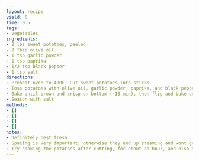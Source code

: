 ```yaml
---
layout: recipe
yield: 6
time: 0.5
tags:
- vegetables
ingredients:
- 2 lbs sweet potatoes, peeled
- 2 Tbsp olive oil
- 1 tsp garlic powder
- 1 tsp paprika
- 1/2 tsp black pepper
- 1 tsp salt
directions:
- Preheat oven to 400F. Cut sweet potatoes into sticks
- Toss potatoes with olive oil, garlic powder, paprika, and black pepper, spread out on two baking sheets
- Bake until brown and crisp on bottom (~15 min), then flip and bake until other side is crisp (~10 min)
- Season with salt
methods:
- []
- []
- []
- []
notes:
- Definitely best fresh
- Spacing is very important, otherwise they end up steaming and wont get crispy
- Try soaking the potatoes after cutting, for about an hour, and also toss in 2 Tbsp corn starch before tossing with oil and spices
---
```

